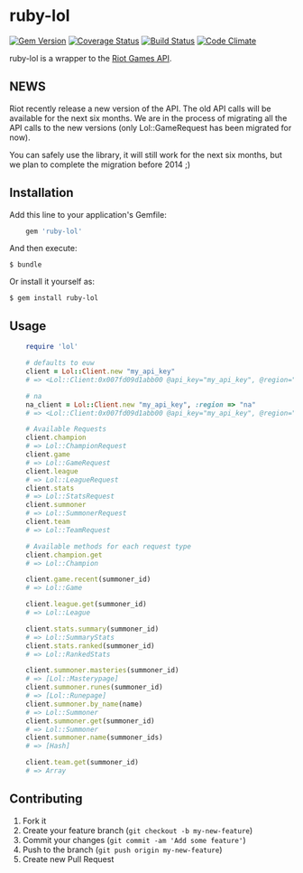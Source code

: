 # ruby-lol
[![Gem Version](https://badge.fury.io/rb/ruby-lol.png)](http://badge.fury.io/rb/ruby-lol) [![Coverage Status](https://coveralls.io/repos/mikamai/ruby-lol/badge.png)](https://coveralls.io/r/mikamai/ruby-lol) [![Build Status](https://travis-ci.org/mikamai/ruby-lol.png?branch=master)](https://travis-ci.org/mikamai/ruby-lol) [![Code Climate](https://codeclimate.com/repos/52a9908c56b102320a0166a4/badges/7e5d4ea4fe9e562f8e4d/gpa.png)](https://codeclimate.com/repos/52a9908c56b102320a0166a4/feed)

ruby-lol is a wrapper to the [Riot Games API](https://developer.riotgames.com).

## NEWS

Riot recently release a new version of the API. The old API calls will be available for the next six months. We are in the process of migrating all the API calls to the new versions (only Lol::GameRequest has been migrated for now).

You can safely use the library, it will still work for the next six months, but we plan to complete the migration before 2014 ;)

## Installation

Add this line to your application's Gemfile:

```ruby
    gem 'ruby-lol'
```

And then execute:

    $ bundle

Or install it yourself as:

    $ gem install ruby-lol

## Usage

```ruby
    require 'lol'

    # defaults to euw
    client = Lol::Client.new "my_api_key"
    # => <Lol::Client:0x007fd09d1abb00 @api_key="my_api_key", @region="euw">

    # na
    na_client = Lol::Client.new "my_api_key", :region => "na"
    # => <Lol::Client:0x007fd09d1abb00 @api_key="my_api_key", @region="na">

    # Available Requests
    client.champion
    # => Lol::ChampionRequest
    client.game
    # => Lol::GameRequest
    client.league
    # => Lol::LeagueRequest
    client.stats
    # => Lol::StatsRequest
    client.summoner
    # => Lol::SummonerRequest
    client.team
    # => Lol::TeamRequest

    # Available methods for each request type
    client.champion.get
    # => Lol::Champion

    client.game.recent(summoner_id)
    # => Lol::Game

    client.league.get(summoner_id)
    # => Lol::League

    client.stats.summary(summoner_id)
    # => Lol::SummaryStats
    client.stats.ranked(summoner_id)
    # => Lol::RankedStats

    client.summoner.masteries(summoner_id)
    # => [Lol::Masterypage]
    client.summoner.runes(summoner_id)
    # => [Lol::Runepage]
    client.summoner.by_name(name)
    # => Lol::Summoner
    client.summoner.get(summoner_id)
    # => Lol::Summoner
    client.summoner.name(summoner_ids)
    # => [Hash]

    client.team.get(summoner_id)
    # => Array
```

## Contributing

1. Fork it
2. Create your feature branch (`git checkout -b my-new-feature`)
3. Commit your changes (`git commit -am 'Add some feature'`)
4. Push to the branch (`git push origin my-new-feature`)
5. Create new Pull Request
